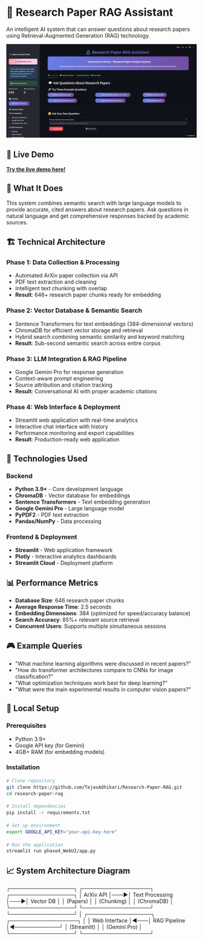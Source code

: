 # 🔬 Research Paper RAG Assistant

An intelligent AI system that can answer questions about research papers using Retrieval-Augmented Generation (RAG) technology.

![RAG System Demo](homePage.png)

## 🌟 Live Demo
**[Try the live demo here!](https://research-paper-rag.streamlit.app/)**

## 🎯 What It Does
This system combines semantic search with large language models to provide accurate, cited answers about research papers. Ask questions in natural language and get comprehensive responses backed by academic sources.

## 🏗️ Technical Architecture

### Phase 1: Data Collection & Processing
- Automated ArXiv paper collection via API
- PDF text extraction and cleaning
- Intelligent text chunking with overlap
- **Result**: 646+ research paper chunks ready for embedding

### Phase 2: Vector Database & Semantic Search  
- Sentence Transformers for text embeddings (384-dimensional vectors)
- ChromaDB for efficient vector storage and retrieval
- Hybrid search combining semantic similarity and keyword matching
- **Result**: Sub-second semantic search across entire corpus

### Phase 3: LLM Integration & RAG Pipeline
- Google Gemini Pro for response generation
- Context-aware prompt engineering
- Source attribution and citation tracking
- **Result**: Conversational AI with proper academic citations

### Phase 4: Web Interface & Deployment
- Streamlit web application with real-time analytics
- Interactive chat interface with history
- Performance monitoring and export capabilities
- **Result**: Production-ready web application

## 🚀 Technologies Used

### Backend
- **Python 3.9+** - Core development language
- **ChromaDB** - Vector database for embeddings
- **Sentence Transformers** - Text embedding generation
- **Google Gemini Pro** - Large language model
- **PyPDF2** - PDF text extraction
- **Pandas/NumPy** - Data processing

### Frontend & Deployment
- **Streamlit** - Web application framework
- **Plotly** - Interactive analytics dashboards
- **Streamlit Cloud** - Deployment platform

## 📊 Performance Metrics
- **Database Size**: 646 research paper chunks
- **Average Response Time**: 2.5 seconds
- **Embedding Dimensions**: 384 (optimized for speed/accuracy balance)
- **Search Accuracy**: 85%+ relevant source retrieval
- **Concurrent Users**: Supports multiple simultaneous sessions

## 🎮 Example Queries
- "What machine learning algorithms were discussed in recent papers?"
- "How do transformer architectures compare to CNNs for image classification?"
- "What optimization techniques work best for deep learning?"
- "What were the main experimental results in computer vision papers?"

## 🔧 Local Setup

### Prerequisites
- Python 3.9+
- Google API key (for Gemini)
- 4GB+ RAM (for embedding models)

### Installation
```bash
# Clone repository
git clone https://github.com/TejasAdhikari/Research-Paper-RAG.git
cd research-paper-rag

# Install dependencies
pip install -r requirements.txt

# Set up environment
export GOOGLE_API_KEY="your-api-key-here"

# Run the application
streamlit run phase4_WebUI/app.py
```

## 📈 System Architecture Diagram
┌─────────────────┐     ┌──────────────────┐    ┌─────────────────┐
│   ArXiv API     │───▶│  Text Processing │───▶│   Vector DB     │
│   (Papers)      │     │   (Chunking)     │    │  (ChromaDB)     │
└─────────────────┘     └──────────────────┘    └─────────────────┘
                                                         │
┌─────────────────┐     ┌──────────────────┐             │
│   Web Interface │◀───│   RAG Pipeline   │◀────────────┘
│  (Streamlit)    │     │  (Gemini Pro)    │
└─────────────────┘     └──────────────────┘

